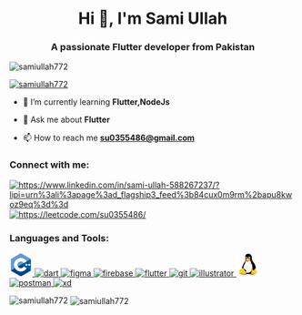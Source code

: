 <h1 align="center">Hi 👋, I'm Sami Ullah</h1>
<h3 align="center">A passionate Flutter developer from Pakistan</h3>

<p align="left"> <img src="https://komarev.com/ghpvc/?username=samiullah772&label=Profile%20views&color=0e75b6&style=flat" alt="samiullah772" /> </p>

<p align="left"> <a href="https://github.com/ryo-ma/github-profile-trophy"><img src="https://github-profile-trophy.vercel.app/?username=samiullah772" alt="samiullah772" /></a> </p>

- 🌱 I’m currently learning **Flutter,NodeJs**

- 💬 Ask me about **Flutter**

- 📫 How to reach me **su0355486@gmail.com**

<h3 align="left">Connect with me:</h3>
<p align="left">
<a href="https://www.linkedin.com/in/sami-ullah-588267237/?lipi=urn%3ali%3apage%3ad_flagship3_feed%3b84cux0m9rm%2bapu8kwoz9eq%3d%3d" target="blank"><img align="center" src="https://raw.githubusercontent.com/rahuldkjain/github-profile-readme-generator/master/src/images/icons/Social/linked-in-alt.svg" alt="https://www.linkedin.com/in/sami-ullah-588267237/?lipi=urn%3ali%3apage%3ad_flagship3_feed%3b84cux0m9rm%2bapu8kwoz9eq%3d%3d" height="30" width="40" /></a>
<a href="https://leetcode.com/su0355486/" target="blank"><img align="center" src="https://raw.githubusercontent.com/rahuldkjain/github-profile-readme-generator/master/src/images/icons/Social/leet-code.svg" alt="https://leetcode.com/su0355486/" height="30" width="40" /></a>
</p>

<h3 align="left">Languages and Tools:</h3>
<p align="left"> <a href="https://www.w3schools.com/cpp/" target="_blank" rel="noreferrer"> <img src="https://raw.githubusercontent.com/devicons/devicon/master/icons/cplusplus/cplusplus-original.svg" alt="cplusplus" width="40" height="40"/> </a> <a href="https://dart.dev" target="_blank" rel="noreferrer"> <img src="https://www.vectorlogo.zone/logos/dartlang/dartlang-icon.svg" alt="dart" width="40" height="40"/> </a> <a href="https://www.figma.com/" target="_blank" rel="noreferrer"> <img src="https://www.vectorlogo.zone/logos/figma/figma-icon.svg" alt="figma" width="40" height="40"/> </a> <a href="https://firebase.google.com/" target="_blank" rel="noreferrer"> <img src="https://www.vectorlogo.zone/logos/firebase/firebase-icon.svg" alt="firebase" width="40" height="40"/> </a> <a href="https://flutter.dev" target="_blank" rel="noreferrer"> <img src="https://www.vectorlogo.zone/logos/flutterio/flutterio-icon.svg" alt="flutter" width="40" height="40"/> </a> <a href="https://git-scm.com/" target="_blank" rel="noreferrer"> <img src="https://www.vectorlogo.zone/logos/git-scm/git-scm-icon.svg" alt="git" width="40" height="40"/> </a> <a href="https://www.adobe.com/in/products/illustrator.html" target="_blank" rel="noreferrer"> <img src="https://www.vectorlogo.zone/logos/adobe_illustrator/adobe_illustrator-icon.svg" alt="illustrator" width="40" height="40"/> </a> <a href="https://www.linux.org/" target="_blank" rel="noreferrer"> <img src="https://raw.githubusercontent.com/devicons/devicon/master/icons/linux/linux-original.svg" alt="linux" width="40" height="40"/> </a> <a href="https://postman.com" target="_blank" rel="noreferrer"> <img src="https://www.vectorlogo.zone/logos/getpostman/getpostman-icon.svg" alt="postman" width="40" height="40"/> </a> <a href="https://www.adobe.com/products/xd.html" target="_blank" rel="noreferrer"> <img src="https://cdn.worldvectorlogo.com/logos/adobe-xd.svg" alt="xd" width="40" height="40"/> </a> </p>

<p><img align="left" src="https://github-readme-stats.vercel.app/api/top-langs?username=samiullah772&show_icons=true&locale=en&layout=compact" alt="samiullah772" /></p>

<p>&nbsp;<img align="center" src="https://github-readme-stats.vercel.app/api?username=samiullah772&show_icons=true&locale=en" alt="samiullah772" /></p>


